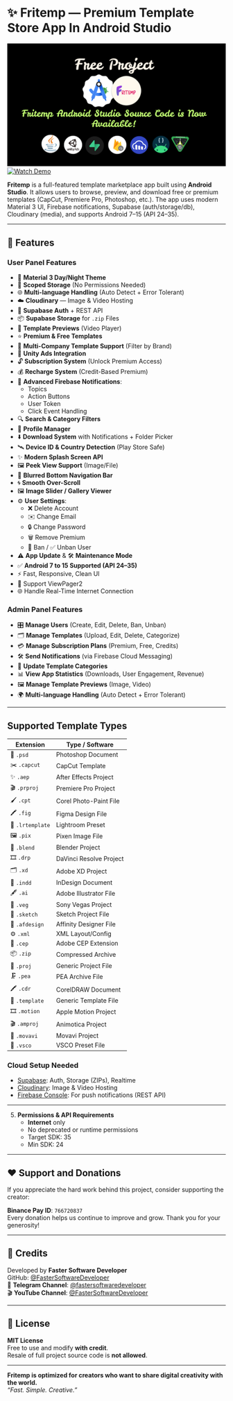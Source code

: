 # ✨ Fritemp — Premium Template Store App In Android Studio

[![Thumbnail](https://raw.githubusercontent.com/FasterSoftwareDeveloper/Fritemp-Template-Store-App-Sketchware-Pro/refs/heads/Android-studio/thumbnail.png)](https://youtu.be/7QJq_xDYrZw?si=og5CG5VSL5Ju9Arv)
[![Watch Demo](https://img.shields.io/badge/Demo-Video-red?style=for-the-badge&logo=youtube)](https://youtu.be/OmuayCqNY5Y?si=O4En3rcA2uHEHUmg)

**Fritemp** is a full-featured template marketplace app built using **Android Studio**. It allows users to browse, preview, and download free or premium templates (CapCut, Premiere Pro, Photoshop, etc.). The app uses modern Material 3 UI, Firebase notifications, Supabase (auth/storage/db), Cloudinary (media), and supports Android 7–15 (API 24–35).

---
## 🚀 Features

### User Panel Features
- 🎨 **Material 3 Day/Night Theme**  
- 📁 **Scoped Storage** (No Permissions Needed)  
- 🌐 **Multi-language Handling** (Auto Detect + Error Tolerant)  
- ☁️ **Cloudinary** — Image & Video Hosting  
- 🔐 **Supabase Auth** + REST API  
- 📦 **Supabase Storage** for `.zip` Files  
- 🎥 **Template Previews** (Video Player)  
- ⭐ **Premium & Free Templates**  
- 🏢 **Multi-Company Template Support** (Filter by Brand)  
- 💸 **Unity Ads Integration**  
- 🔓 **Subscription System** (Unlock Premium Access)  
- 💰 **Recharge System** (Credit-Based Premium)  
- 🔔 **Advanced Firebase Notifications**:  
  - Topics  
  - Action Buttons  
  - User Token  
  - Click Event Handling  
- 🔍 **Search & Category Filters**  
- 👤 **Profile Manager**  
- ⬇️ **Download System** with Notifications + Folder Picker  
- 🛰️ **Device ID & Country Detection** (Play Store Safe)  
- ✨ **Modern Splash Screen API**  
- 🖼️ **Peek View Support** (Image/File)  
- 🧊 **Blurred Bottom Navigation Bar**  
- 🌀 **Smooth Over-Scroll**  
- 🖼️ **Image Slider / Gallery Viewer**  
- ⚙️ **User Settings**:  
  - ❌ Delete Account  
  - ✉️ Change Email  
  - 🔒 Change Password  
  - 🗑️ Remove Premium  
  - 🚫 Ban / ✅ Unban User  
- ⚠️ **App Update** & 🛠️ **Maintenance Mode**  
- ✅ **Android 7 to 15 Supported (API 24–35)**  
- ⚡ Fast, Responsive, Clean UI
-  📱 Support ViewPager2
- 🌐 Handle Real-Time Internet Connection

### Admin Panel Features
- 🎛️ **Manage Users** (Create, Edit, Delete, Ban, Unban)  
- 🗂️ **Manage Templates** (Upload, Edit, Delete, Categorize)  
- 💳 **Manage Subscription Plans** (Premium, Free, Credits)  
- 🛠️ **Send Notifications** (via Firebase Cloud Messaging)  
- 📝 **Update Template Categories**  
- 📊 **View App Statistics** (Downloads, User Engagement, Revenue)  
- 🖼️ **Manage Template Previews** (Image, Video)  
- 🌍 **Multi-language Handling** (Auto Detect + Error Tolerant)  

---

## Supported Template Types

| Extension    | Type / Software               |
|--------------|--------------------------------|
| 🎨 `.psd`     | Photoshop Document             |
| ✂️ `.capcut`  | CapCut Template                |
| ✨ `.aep`      | After Effects Project          |
| 🎬 `.prproj`  | Premiere Pro Project           |
| 🖌️ `.cpt`     | Corel Photo-Paint File         |
| 🖍️ `.fig`     | Figma Design File              |
| 📸 `.lrtemplate` | Lightroom Preset           |
| 🖼️ `.pix`     | Pixen Image File               |
| 🧊 `.blend`   | Blender Project                |
| 🎞️ `.drp`     | DaVinci Resolve Project        |
| 🗂️ `.xd`      | Adobe XD Project               |
| 📰 `.indd`    | InDesign Document              |
| 🖋️ `.ai`      | Adobe Illustrator File         |
| 🎥 `.veg`     | Sony Vegas Project             |
| 📝 `.sketch`  | Sketch Project File            |
| 🧵 `.afdesign`| Affinity Designer File         |
| ⚙️ `.xml`      | XML Layout/Config              |
| 🧩 `.cep`     | Adobe CEP Extension            |
| 📦 `.zip`     | Compressed Archive             |
| 📁 `.proj`    | Generic Project File           |
| 🗜️ `.pea`     | PEA Archive File               |
| 🖍️ `.cdr`     | CorelDRAW Document             |
| 📄 `.template`| Generic Template File          |
| 🎞️ `.motion` | Apple Motion Project           |
| 🎬 `.amproj`  | Animotica Project              |
| 🎥 `.movavi`  | Movavi Project                 |
| 🎨 `.vsco`    | VSCO Preset File               |


### **Cloud Setup Needed**
- [Supabase](https://supabase.com): Auth, Storage (ZIPs), Realtime  
- [Cloudinary](https://cloudinary.com): Image & Video Hosting  
- [Firebase Console](https://console.firebase.google.com): For push notifications (REST API)

---

5. **Permissions & API Requirements**  
   - **Internet** only  
   - No deprecated or runtime permissions  
   - Target SDK: 35  
   - Min SDK: 24  

---

## ♥️ Support and Donations

If you appreciate the hard work behind this project, consider supporting the creator:  

**Binance Pay ID**: `766720837`  
Every donation helps us continue to improve and grow. Thank you for your generosity!

---

## 🙌 Credits

Developed by **Faster Software Developer**  
GitHub: [@FasterSoftwareDeveloper](https://github.com/FasterSoftwareDeveloper)  
📢 **Telegram Channel**: [@fastersoftwaredeveloper](https://t.me/fastersoftwaredeveloper)  
🎬 **YouTube Channel**: [@FasterSoftwareDeveloper](https://youtube.com/@fastersoftwaredeveloper)

---

## 📜 License

**MIT License**  
Free to use and modify **with credit**.  
Resale of full project source code is **not allowed**.

---

**Fritemp is optimized for creators who want to share digital creativity with the world.**  
_“Fast. Simple. Creative.”_
